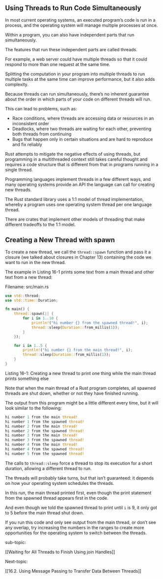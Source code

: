 ## Using Threads to Run Code Simultaneously

In most current operating systems, an executed program’s code is run in a process, and the operating system will manage multiple processes at once.

Within a program, you can also have independent parts that run simultaneously.

The features that run these independent parts are called threads.

For example, a web server could have multiple threads so that it could respond to more than one request at the same time.



Splitting the computation in your program into multiple threads to run multiple tasks at the same time can improve performance, but it also adds complexity.

Because threads can run simultaneously, there’s no inherent guarantee about the order in which parts of your code on different threads will run.

This can lead to problems, such as:

- Race conditions, where threads are accessing data or resources in an inconsistent order
- Deadlocks, where two threads are waiting for each other, preventing both threads from continuing
- Bugs that happen only in certain situations and are hard to reproduce and fix reliably

Rust attempts to mitigate the negative effects of using threads, but programming in a multithreaded context still takes careful thought and requires a code structure that is different from that in programs running in a single thread.



Programming languages implement threads in a few different ways, and many operating systems provide an API the language can call for creating new threads.

The Rust standard library uses a 1:1 model of thread implementation, whereby a program uses one operating system thread per one language thread.

There are crates that implement other models of threading that make different tradeoffs to the 1:1 model.



## Creating a New Thread with spawn

To create a new thread, we call the `thread::spawn` function and pass it a closure (we talked about closures in Chapter 13) containing the code we want to run in the new thread.

The example in Listing 16-1 prints some text from a main thread and other text from a new thread:

Filename: src/main.rs

```rust
use std::thread;
use std::time::Duration;

fn main() {
    thread::spawn(|| {
        for i in 1..10 {
            println!("hi number {} from the spawned thread!", i);
            thread::sleep(Duration::from_millis(1));
        }
    });

    for i in 1..5 {
        println!("hi number {} from the main thread!", i);
        thread::sleep(Duration::from_millis(1));
    }
}
```

Listing 16-1: Creating a new thread to print one thing while the main thread prints something else

Note that when the main thread of a Rust program completes, all spawned threads are shut down, whether or not they have finished running.

The output from this program might be a little different every time, but it will look similar to the following:

```rust
hi number 1 from the main thread!
hi number 1 from the spawned thread!
hi number 2 from the main thread!
hi number 2 from the spawned thread!
hi number 3 from the main thread!
hi number 3 from the spawned thread!
hi number 4 from the main thread!
hi number 4 from the spawned thread!
hi number 5 from the spawned thread!
```

The calls to `thread::sleep` force a thread to stop its execution for a short duration, allowing a different thread to run.

The threads will probably take turns, but that isn’t guaranteed: it depends on how your operating system schedules the threads.

In this run, the main thread printed first, even though the print statement from the spawned thread appears first in the code.

And even though we told the spawned thread to print until `i` is 9, it only got to 5 before the main thread shut down.



If you run this code and only see output from the main thread, or don’t see any overlap, try increasing the numbers in the ranges to create more opportunities for the operating system to switch between the threads.


sub-topic:

[[Waiting for All Threads to Finish Using join Handles]]




Next-topic:

[[16.2. Using Message Passing to Transfer Data Between Threads]]